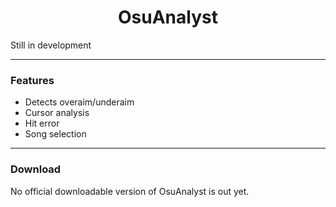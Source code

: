 <h1 align="center">OsuAnalyst</h1>
</p
---

Still in development

---
### **Features**
- Detects overaim/underaim
- Cursor analysis
- Hit error
- Song selection

---
### Download
No official downloadable version of OsuAnalyst is out yet.
